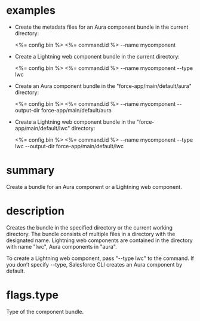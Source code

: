 # examples

- Create the metadata files for an Aura component bundle in the current directory:

  <%= config.bin %> <%= command.id %> --name mycomponent

- Create a Lightning web component bundle in the current directory:

  <%= config.bin %> <%= command.id %> --name mycomponent --type lwc

- Create an Aura component bundle in the "force-app/main/default/aura" directory:

  <%= config.bin %> <%= command.id %> --name mycomponent --output-dir force-app/main/default/aura

- Create a Lightning web component bundle in the "force-app/main/default/lwc" directory:

  <%= config.bin %> <%= command.id %> --name mycomponent --type lwc --output-dir force-app/main/default/lwc

# summary

Create a bundle for an Aura component or a Lightning web component.

# description

Creates the bundle in the specified directory or the current working directory. The bundle consists of multiple files in a directory with the designated name.  Lightning web components are contained in the directory with name "lwc", Aura components in "aura".

To create a Lightning web component, pass "--type lwc" to the command. If you don’t specify --type, Salesforce CLI creates an Aura component by default.

# flags.type

Type of the component bundle.
